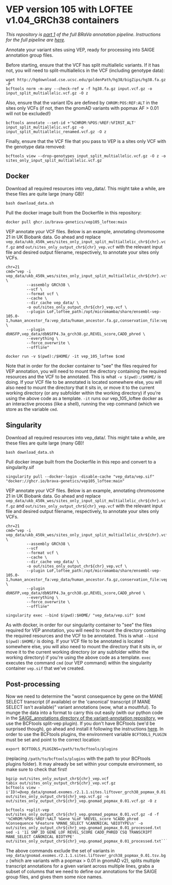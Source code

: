 # VEP version 105 with LOFTEE v1.04_GRCh38 containers

*This repository is [part 1](https://github.com/BRaVa-genetics/variant-annotation#1-run-vep-version-105-with-loftee-v104_grch38) of the full BRaVa annotation pipeline. Instructions for the full pipeline are [here](https://github.com/BRaVa-genetics/variant-annotation).*

Annotate your variant sites using VEP, ready for processing into SAIGE annotation group files.

Before starting, ensure that the VCF has split multiallelic variants. If it has not, you will need to split-multiallelics in the VCF (including genotype data):
```
wget http://hgdownload.cse.ucsc.edu/goldenPath/hg38/bigZips/hg38.fa.gz -P
bcftools norm -m-any --check-ref w -f hg38.fa.gz input.vcf.gz -o input_split_multiallelic.vcf.gz -O z
```
Also, ensure that the variant IDs are defined by `CHROM:POS:REF:ALT` in the sites only VCFs (if not, then the gnomAD variants with popmax AF > 0.01 will not be excluded!)
```
bcftools annotate --set-id +'%CHROM:%POS:%REF:%FIRST_ALT' input_split_multiallelic.vcf.gz -o input_split_multiallelic_renamed.vcf.gz -O z
```
Finally, ensure that the VCF file that you pass to VEP is a sites only VCF with the genotype data removed:
```
bcftools view --drop-genotypes input_split_multiallelic.vcf.gz -O z -o sites_only_input_split_multiallelic.vcf.gz
```

## Docker
Download all required resources into vep_data/. This might take a while, are these files are quite large (many GB)!
```
bash download_data.sh
```
Pull the docker image built from the Dockerfile in this repository:
```
docker pull ghcr.io/brava-genetics/vep105_loftee:main
```
VEP annotate your VCF files. Below is an example, annotating chromosome 21 in UK Biobank data. Go ahead and replace `vep_data/ukb_450k_wes/sites_only_input_split_multiallelic_chr${chr}.vcf.gz` and `out/sites_only_output_chr${chr}_vep.vcf` with the relevant input file and desired output filename, respectively, to annotate your sites only VCFs.
```
chr=21
cmd="vep -i vep_data/ukb_450k_wes/sites_only_input_split_multiallelic_chr${chr}.vcf.gz \
         --assembly GRCh38 \
         --vcf \
         --format vcf \
         --cache \
         --dir_cache vep_data/ \
         -o out/sites_only_output_chr${chr}_vep.vcf \
         --plugin LoF,loftee_path:/opt/micromamba/share/ensembl-vep-105.0-1,human_ancestor_fa:vep_data/human_ancestor.fa.gz,conservation_file:vep_data/loftee.sql,gerp_bigwig:vep_data/gerp_conservation_scores.homo_sapiens.GRCh38.bw \
         --plugin dbNSFP,vep_data/dbNSFP4.3a_grch38.gz,REVEL_score,CADD_phred \
         --everything \
         --force_overwrite \
         --offline"

docker run -v $(pwd):/$HOME/ -it vep_105_loftee $cmd
```
Note that in order for the docker container to "see" the files required for VEP annotation, you will need to mount the directory containing the required resources and the VCF to be annotated. This is what `-v $(pwd):/$HOME/` is doing. If your VCF file to be annotated is located somewhere else, you will also need to mount the directory that it sits in, or move it to the current working directory (or any subfolder within the working directory) if you're using the above code as a template. `-it` runs our vep_105_loftee docker as an interactive process (like a shell), running the vep command (which we store as the variable `cmd`.

## Singularity
Download all required resources into vep_data/. This might take a while, are these files are quite large (many GB)!
```
bash download_data.sh
```
Pull docker image built from the Dockerfile in this repo and convert to a singularity.sif
```
singularity pull --docker-login -disable-cache "vep_data/vep.sif" "docker://ghcr.io/brava-genetics/vep105_loftee:main"
```
VEP annotate your VCF files. Below is an example, annotating chromosome 21 in UK Biobank data. Go ahead and replace `vep_data/ukb_450k_wes/sites_only_input_split_multiallelic_chr${chr}.vcf.gz` and `out/sites_only_output_chr${chr}_vep.vcf` with the relevant input file and desired output filename, respectively, to annotate your sites only VCFs.
```
chr=21
cmd="vep -i vep_data/ukb_450k_wes/sites_only_input_split_multiallelic_chr${chr}.vcf.gz \
         --assembly GRCh38 \
         --vcf
         --format vcf \
         --cache \
         --dir_cache vep_data/ \
         -o out/sites_only_output_chr${chr}_vep.vcf \
         --plugin LoF,loftee_path:/opt/micromamba/share/ensembl-vep-105.0-1,human_ancestor_fa:vep_data/human_ancestor.fa.gz,conservation_file:vep_data/loftee.sql,gerp_bigwig:vep_data/gerp_conservation_scores.homo_sapiens.GRCh38.bw \
         --plugin dbNSFP,vep_data/dbNSFP4.3a_grch38.gz,REVEL_score,CADD_phred \
         --everything \
         --force_overwrite \
         --offline"

singularity exec --bind $(pwd):$HOME/ "vep_data/vep.sif" $cmd
```
As with docker, in order for our singularity container to "see" the files required for VEP annotation, you will need to mount the directory containing the required resources and the VCF to be annotated. This is what `--bind $(pwd):$HOME/` is doing. If your VCF file to be annotated is located somewhere else, you will also need to mount the directory that it sits in, or move it to the current working directory (or any subfolder within the working directory) if you're using the above code as a template. `exec` executes the command `cmd` (our VEP command) within the singularity container `vep.sif` that we've created.

## Post-processing

Now we need to determine the "worst consequence by gene on the MANE SELECT transcript (if available) or the 'canonical' transcript (if MANE SELECT isn't available)" variant annotations (wow, what a mouthful). To munge the data into a format to carry this out easily (with our python code in the [SAIGE_annotations directory of the variant-annotation repository](https://github.com/BRaVa-genetics/variant-annotation/tree/main/SAIGE_annotations), we use the BCFtools split-vep plugin). If you don't have BCFtools (we'd be surprised though), go ahead and install it following the instructions [here](https://samtools.github.io/bcftools/howtos/install.html). In order to use the BCFtools plugins, the environment variable `BCFTOOLS_PLUGIN` must be set and point to the correct location:

```
export BCFTOOLS_PLUGINS=/path/to/bcftools/plugins
```

(replacing `/path/to/bcftools/plugins` with the path to your BCFtools plugins folder). It may already be set within your compute environment, so make sure to check that first!

```
bgzip out/sites_only_output_chr${chr}_vep.vcf
tabix out/sites_only_output_chr${chr}_vep.vcf.gz
bcftools view -i'ID!=@vep_data/gnomad.exomes.r2.1.1.sites.liftover_grch38_popmax_0.01.tsv.bgz' out/sites_only_output_chr${chr}_vep.vcf.gz -o out/sites_only_output_chr${chr}_vep.gnomad_popmax_0.01.vcf.gz -O z

bcftools +split-vep out/sites_only_output_chr${chr}_vep.gnomad_popmax_0.01.vcf.gz -d -f '%CHROM:%POS:%REF:%ALT %Gene %LoF %REVEL_score %CADD_phred %Consequence %Feature %MANE_SELECT %CANONICAL %BIOTYPE\n' -o out/sites_only_output_chr${chr}_vep.gnomad_popmax_0.01_processed.txt
sed -i '1i SNP_ID GENE LOF REVEL_SCORE CADD_PHRED CSQ TRANSCRIPT MANE_SELECT CANONICAL BIOTYPE' out/sites_only_output_chr${chr}_vep.gnomad_popmax_0.01_processed.txt```
```
The above commands exclude the set of variants in `vep_data/gnomad.exomes.r2.1.1.sites.liftover_grch38_popmax_0.01.tsv.bgz` (which are variants with a popmax > 0.01 in gnomAD v2), splits multiple transcript annotations for a given variant across multiple lines, grabs a subset of columns that we need to define our annotations for the SAIGE group files, and gives them some nice names.
